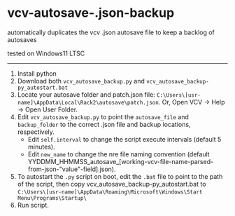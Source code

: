# vcv-autosave-.json-backup

automatically duplicates the vcv .json autosave file to keep a backlog of autosaves 

tested on Windows11 LTSC

---

1. Install python
2. Download both `vcv_autosave_backup.py` and `vcv_autosave_backup-py_autostart.bat`
3. Locate your autosave folder and patch.json file: `C:\Users\[usr-name]\AppData\Local\Rack2\autosave\patch.json`. Or, Open VCV -> Help -> Open User Folder.
4. Edit `vcv_autosave_backup.py` to point the `autosave_file` and `backup_folder` to the correct .json file and backup locations, respectively.
   * Edit `self.interval` to change the script execute intervals (default 5 minutes).
   * Edit `new_name` to change the nre file naming convention (default YYDDMM_HHMMSS_autosave_[working-vcv-file-name-parsed-from-json-"value"-field].json).
6. To autostart the `.py` script on boot, edit the `.bat` file to point to the path of the script, then copy vcv_autosave_backup-py_autostart.bat to `C:\Users\[usr-name]\AppData\Roaming\Microsoft\Windows\Start Menu\Programs\Startup\`
7. Run script.
